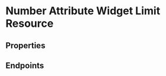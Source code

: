 # Number Attribute Widget Limit Resource

## Properties

<ResourceProperties :resource="'number_attribute_widget_limit'" :lang="'en'"/>

<ResourceScopes :resource="'number_attribute_widget_limit'"/>

## Endpoints

[//]: <> (GET ENDPOINT)
<ResourceEndpoint :resource="'number_attribute_widget_limit'" :endpoint="'get'" :lang="'en'">

<template v-slot:responseJSON>

<<< @/docs/fixtures/api/number_attribute_widget_limit/response/json/get_id.json

</template>

<template v-slot:responseXML>

<<< @/docs/fixtures/api/number_attribute_widget_limit/response/xml/get_id.xml

</template>

</ResourceEndpoint>

[//]: <> (GETCOLLECTION ENDPOINT)
<ResourceEndpoint :resource="'number_attribute_widget_limit'" :endpoint="'getCollection'" :lang="'en'">

<template v-slot:responseJSON>

<<< @/docs/fixtures/api/number_attribute_widget_limit/response/json/get_page.json

</template>

<template v-slot:responseXML>

<<< @/docs/fixtures/api/number_attribute_widget_limit/response/xml/get_page.xml

</template>

</ResourceEndpoint>

[//]: <> (POST ENDPOINT)
<ResourceEndpoint :resource="'number_attribute_widget_limit'" :endpoint="'post'" :lang="'en'">

<template v-slot:request>

<<< @/docs/fixtures/api/number_attribute_widget_limit/request/post.json

</template>

<template v-slot:responseJSON>

<<< @/docs/fixtures/api/number_attribute_widget_limit/response/json/get_id.json

</template>

<template v-slot:responseXML>

<<< @/docs/fixtures/api/number_attribute_widget_limit/response/xml/get_id.xml

</template>

</ResourceEndpoint>

[//]: <> (PUT ENDPOINT)
<ResourceEndpoint :resource="'number_attribute_widget_limit'" :endpoint="'put'" :lang="'en'">

<template v-slot:request>

<<< @/docs/fixtures/api/number_attribute_widget_limit/request/put.json

</template>

<template v-slot:responseJSON>

<<< @/docs/fixtures/api/number_attribute_widget_limit/response/json/get_id.json

</template>

<template v-slot:responseXML>

<<< @/docs/fixtures/api/number_attribute_widget_limit/response/xml/get_id.xml

</template>

</ResourceEndpoint>

[//]: <> (DELETE ENDPOINT)
<ResourceEndpoint :resource="'number_attribute_widget_limit'" :endpoint="'delete'" :lang="'en'"/>

